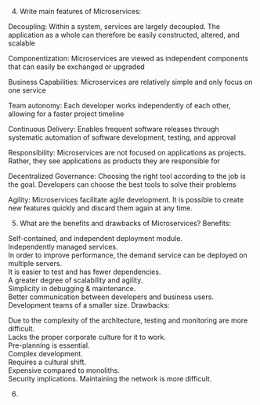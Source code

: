 4. Write main features of Microservices:  

Decoupling: Within a system, services are largely decoupled. The application as a whole can therefore be easily constructed, altered, and scalable

Componentization: Microservices are viewed as independent components that can easily be exchanged or upgraded
   
Business Capabilities: Microservices are relatively simple and only focus on one service
   
Team autonomy: Each developer works independently of each other, allowing for a faster project timeline
   
Continuous Delivery: Enables frequent software releases through systematic automation of software development, testing, and approval
   
Responsibility: Microservices are not focused on applications as projects. Rather, they see applications as products they are responsible for
   
Decentralized Governance: Choosing the right tool according to the job is the goal. Developers can choose the best tools to solve their problems
   
Agility: Microservices facilitate agile development. It is possible to create new features quickly and discard them again at any time.

5. What are the benefits and drawbacks of Microservices?
Benefits:

Self-contained, and independent deployment module.  
Independently managed services.     
In order to improve performance, the demand service can be deployed on multiple servers.     
It is easier to test and has fewer dependencies.  
A greater degree of scalability and agility.    
Simplicity in debugging & maintenance.   
Better communication between developers and business users.    
Development teams of a smaller size. 
Drawbacks:

Due to the complexity of the architecture, testing and monitoring are more difficult.  
Lacks the proper corporate culture for it to work.   
Pre-planning is essential.  
Complex development.  
Requires a cultural shift.  
Expensive compared to monoliths.   
Security implications.
Maintaining the network is more difficult.  

6. 